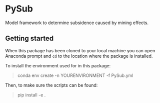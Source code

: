 # PySub
Model framework to determine subsidence caused by mining effects.

## Getting started
When this package has been cloned to your local machine you can open Anaconda prompt and `cd` to the location where the package is installed.

To install the environment used for in this package:
>conda env create -n YOURENVIRONMENT -f PySub.yml

Then, to make sure the scripts can be found:
>pip install -e .
